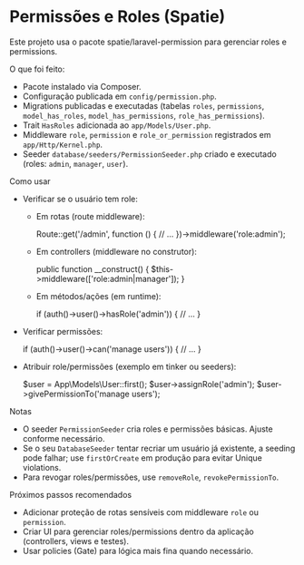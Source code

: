 # Permissões e Roles (Spatie)

Este projeto usa o pacote spatie/laravel-permission para gerenciar roles e permissions.

O que foi feito:

- Pacote instalado via Composer.
- Configuração publicada em `config/permission.php`.
- Migrations publicadas e executadas (tabelas `roles`, `permissions`, `model_has_roles`, `model_has_permissions`, `role_has_permissions`).
- Trait `HasRoles` adicionada ao `app/Models/User.php`.
- Middleware `role`, `permission` e `role_or_permission` registrados em `app/Http/Kernel.php`.
- Seeder `database/seeders/PermissionSeeder.php` criado e executado (roles: `admin`, `manager`, `user`).

Como usar

- Verificar se o usuário tem role:

  - Em rotas (route middleware):

    Route::get('/admin', function () {
        // ...
    })->middleware('role:admin');

  - Em controllers (middleware no construtor):

    public function __construct()
    {
        $this->middleware(['role:admin|manager']);
    }

  - Em métodos/ações (em runtime):

    if (auth()->user()->hasRole('admin')) {
        // ...
    }

- Verificar permissões:

  if (auth()->user()->can('manage users')) {
      // ...
  }

- Atribuir role/permissões (exemplo em tinker ou seeders):

  $user = App\Models\User::first();
  $user->assignRole('admin');
  $user->givePermissionTo('manage users');

Notas

- O seeder `PermissionSeeder` cria roles e permissões básicas. Ajuste conforme necessário.
- Se o seu `DatabaseSeeder` tentar recriar um usuário já existente, a seeding pode falhar; use `firstOrCreate` em produção para evitar Unique violations.
- Para revogar roles/permissões, use `removeRole`, `revokePermissionTo`.

Próximos passos recomendados

- Adicionar proteção de rotas sensíveis com middleware `role` ou `permission`.
- Criar UI para gerenciar roles/permissions dentro da aplicação (controllers, views e testes).
- Usar policies (Gate) para lógica mais fina quando necessário.
